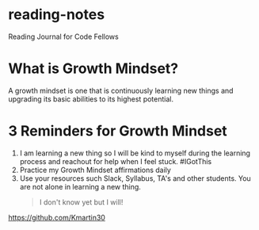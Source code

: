 # reading-notes
Reading Journal for Code Fellows 
# What is Growth Mindset? 
A growth mindset is one that is continuously learning new things and upgrading its basic abilities to its highest potential. 
# 3 Reminders for Growth Mindset 
1. I am learning a new thing so I will be kind to myself during the learning process and reachout for help when I feel stuck. #IGotThis
2. Practice my Growth Mindset affirmations daily
3. Use your resources such Slack, Syllabus, TA's and other students. You are not alone in learning a new thing.
   > I don't know yet but I will!


https://github.com/Kmartin30

